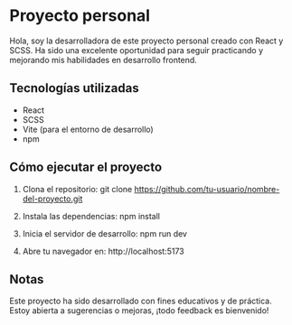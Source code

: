 # Proyecto personal

Hola, soy la desarrolladora de este proyecto personal creado con React y SCSS. Ha sido una excelente oportunidad para seguir practicando y mejorando mis habilidades en desarrollo frontend.

## Tecnologías utilizadas

- React
- SCSS
- Vite (para el entorno de desarrollo)
- npm

## Cómo ejecutar el proyecto

1. Clona el repositorio:
git clone https://github.com/tu-usuario/nombre-del-proyecto.git

2. Instala las dependencias:
npm install


3. Inicia el servidor de desarrollo:
npm run dev

4.  Abre tu navegador en:
http://localhost:5173

## Notas

Este proyecto ha sido desarrollado con fines educativos y de práctica. Estoy abierta a sugerencias o mejoras, ¡todo feedback es bienvenido!
